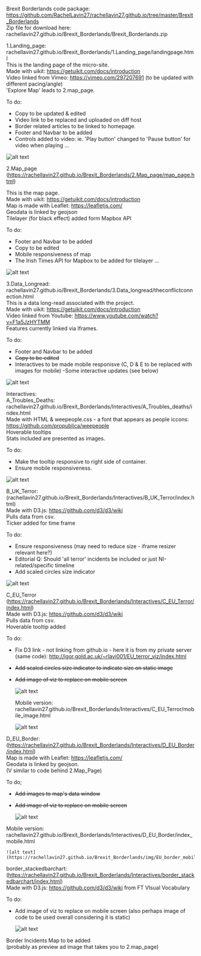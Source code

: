 Brexit Borderlands code package: https://github.com/RachelLavin27/rachellavin27.github.io/tree/master/Brexit_Borderlands
<br>Zip file for download here: rachellavin27.github.io/Brexit_Borderlands/Brexit_Borderlands.zip
      

1.Landing_page: rachellavin27.github.io/Brexit_Borderlands/1.Landing_page/landingpage.html <br>
This is the landing page of the micro-site. <br>
Made with uikit: https://getuikit.com/docs/introduction <br>
Video linked from Vimeo: https://vimeo.com/297207691 (to be updated with different pacing/angle) <br>
'Explore Map' leads to 2.map_page.

To do: 
- Copy to be updated & edited
- Video link to be replaced and uploaded on diff host
- Border related articles to be linked to homepage.
- Footer and Navbar to be added
- Controls added to video: ie. 'Play button' changed to 'Pause button' for video when playing
...

![alt text]( https://rachellavin27.github.io/Brexit_Borderlands/img/landingpage.jpg)

2.Map_page (https://rachellavin27.github.io/Brexit_Borderlands/2.Map_page/map_page.html)

This is the map page.<br>
Made with uikit: https://getuikit.com/docs/introduction<br>
Map is made with Leaflet: https://leafletjs.com/<br>
Geodata is linked by geojson<br>
Tilelayer (for black effect) added form Mapbox API

To do:
- Footer and Navbar to be added
- Copy to be edited
- Mobile responsiveness of map
- The Irish Times API for Mapbox to be added for tilelayer
...

![alt text]( https://rachellavin27.github.io/Brexit_Borderlands/img/mappage.jpg)


3.Data_Longread: rachellavin27.github.io/Brexit_Borderlands/3.Data_longread/theconflictconnection.html <br>
This is a data long-read associated with the project. <br>
Made with uikit: https://getuikit.com/docs/introduction <br>
Video linked from Youtube: https://www.youtube.com/watch?v=F1a5JzHYTMM <br>
Features currently linked via Iframes.

To do:
- Footer and Navbar to be added
- <strike>Copy to be edited</strike>
- Interactives to be made mobile responisve (C, D & E to be replaced with images for mobile)
-Some interactive updates (see below)


![alt text]( https://rachellavin27.github.io/Brexit_Borderlands/img/longread.jpg)


  Interactives: <br>
  A_Troubles_Deaths:  rachellavin27.github.io/Brexit_Borderlands/Interactives/A_Troubles_deaths/index.html <br>
  Made with HTML & weepeople.css - a font that appears as people iccons: https://github.com/propublica/weepeople <br>
  Hoverable tooltips <br>
  Stats included are presented as images.
  
  To do:
  - Make the tooltip responsive to right side of container.
  - Ensure mobile responsiveness.
 
  
  ![alt text]( https://rachellavin27.github.io/Brexit_Borderlands/img/NI_deaths.jpg)
  
  B_UK_Terror: (rachellavin27.github.io/Brexit_Borderlands/Interactives/B_UK_Terror/index.html) <br>
  Made with D3.js: https://github.com/d3/d3/wiki <br>
  Pulls data from csv. <br>
  Ticker added for time frame
 
  To do:
  - Ensure responsiveness (may need to reduce size - iframe resizer relevant here?)
  - Editorial Q: Should 'all terror' incidents be included or just NI-related/specific timeline
  - Add scaled circles size indicator 
  
  
  ![alt text]( https://rachellavin27.github.io/Brexit_Borderlands/img/Terror_UK.jpg)
  
  C_EU_Terror (https://rachellavin27.github.io/Brexit_Borderlands/Interactives/C_EU_Terror/index.html) <br>
  Made with D3.js: https://github.com/d3/d3/wiki <br>
  Pulls data from csv. <br>
  Hoverable tooltip added 
  
  To do:
  - Fix D3 link - not linking from github.io - here it is from my private server (same code): http://igor.gold.ac.uk/~rlavi001/EU_terror_viz/index.html
  - <strike>Add scaled circles size indicator to indicate size on static image</strike>
  - <strike>Add image of viz to replace on mobile screen</strike>
  
    ![alt text](https://rachellavin27.github.io/Brexit_Borderlands/img/EU_deaths.jpg)
    
    Mobile version:  rachellavin27.github.io/Brexit_Borderlands/Interactives/C_EU_Terror/mobile_image.html
      
      ![alt text](https://rachellavin27.github.io/Brexit_Borderlands/img/EU_terror_mobile.png)
  
  D_EU_Border: (https://rachellavin27.github.io/Brexit_Borderlands/Interactives/D_EU_Border/index.html)  <br> 
  Map is made with Leaflet: https://leafletjs.com/ <br>
  Geodata is linked by geojson. <br>
  (V similar to code behind 2.Map_Page)
  
  To do;
   - <strike>Add images to map's data window</strike>
   - <strike>Add image of viz to replace on mobile screen </strike>
   
     ![alt text](https://rachellavin27.github.io/Brexit_Borderlands/img/EU_border.jpg)
  
   Mobile version:  rachellavin27.github.io/Brexit_Borderlands/Interactives/D_EU_Border/index_mobile.html
      
    ![alt text](https://rachellavin27.github.io/Brexit_Borderlands/img/EU_border_mobile.png)
  
   border_stackedbarchart: (https://rachellavin27.github.io/Brexit_Borderlands/Interactives/border_stackedbarchart/index.html) <br>
   Made with D3.js: https://github.com/d3/d3/wiki from FT VIsual Vocabulary 
   
   To do:
   - Add image of viz to replace on mobile screen (also perhaps image of code to be used overall considering it is static)
     
     ![alt text](https://rachellavin27.github.io/Brexit_Borderlands/img/border_barchart.jpg)
     
  
  Border Incidents Map to be added  <br>
  (probably as preview ad image that takes you to 2.map_page)
  
  
   
   

      
 


      
      

